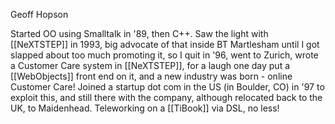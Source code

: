 Geoff Hopson


Started OO using Smalltalk in '89, then C++. Saw the light with [[NeXTSTEP]] in 1993, big advocate of that inside BT Martlesham until I got slapped about too much promoting it, so I quit in '96, went to Zurich, wrote a Customer Care system in [[NeXTSTEP]], for a laugh one day put a [[WebObjects]] front end on it, and a new industry was born - online Customer Care! Joined a startup dot com in the US (in Boulder, CO) in '97 to exploit this, and still there with the company, although relocated back to the UK, to Maidenhead. Teleworking on a [[TiBook]] via DSL, no less!